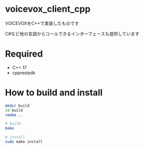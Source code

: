 # voicevox_client_cpp

VOICEVOXをC++で実装したものです

C#など他の言語からコールできるインターフェースも提供しています


# Required

- C++ 17
- cpprestsdk

# How to build and install

```bash
mkdir build
cd build
cmake ..

# build
make

# install
sudo make install
```
